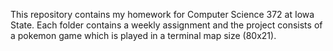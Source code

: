 This repository contains my homework for Computer Science 372 at Iowa State. Each folder contains a weekly assignment and
the project consists of a pokemon game which is played in a terminal map size (80x21).

